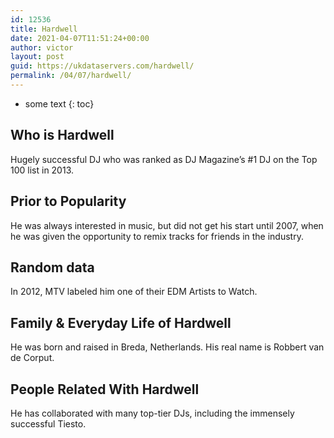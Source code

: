 ```yaml
---
id: 12536
title: Hardwell
date: 2021-04-07T11:51:24+00:00
author: victor
layout: post
guid: https://ukdataservers.com/hardwell/
permalink: /04/07/hardwell/
---
```


* some text
{: toc}


## Who is Hardwell



Hugely successful DJ who was ranked as DJ Magazine&#8217;s #1 DJ on the Top 100 list in 2013.

                
                
                
## Prior to Popularity



He was always interested in music, but did not get his start until 2007, when he was given the opportunity to remix tracks for friends in the industry.

                
                
                
## Random data



In 2012, MTV labeled him one of their EDM Artists to Watch.

                
                
                
## Family & Everyday Life of Hardwell



He was born and raised in Breda, Netherlands. His real name is Robbert van de Corput. 

                
                
                
## People Related With Hardwell



He has collaborated with many top-tier DJs, including the immensely successful Tiesto.

                
              
            
          
          
          